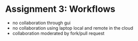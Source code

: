 # Assignment 3: Workflows

* no collaboration through gui
* no collaboration using laptop local and remote in the cloud
* collaboration moderated by fork/pull request
